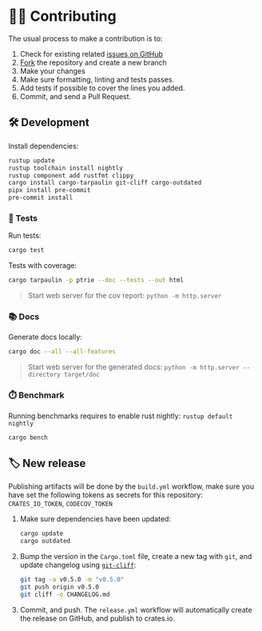 # 🧑‍💻 Contributing

The usual process to make a contribution is to:

1. Check for existing related [issues on GitHub](https://github.com/vemonet/ptrie/issues)
2. [Fork](https://github.com/vemonet/ptrie/fork) the repository and create a new branch
3. Make your changes
4. Make sure formatting, linting and tests passes.
5. Add tests if possible to cover the lines you added.
6. Commit, and send a Pull Request.

## 🛠️ Development

Install dependencies:

```bash
rustup update
rustup toolchain install nightly
rustup component add rustfmt clippy
cargo install cargo-tarpaulin git-cliff cargo-outdated
pipx install pre-commit
pre-commit install
```

### 🧪 Tests

Run tests:

```bash
cargo test
```

Tests with coverage:

```bash
cargo tarpaulin -p ptrie --doc --tests --out html
```

> Start web server for the cov report: `python -m http.server`

### 📚 Docs

Generate docs locally:

```bash
cargo doc --all --all-features
```

> Start web server for the generated docs: `python -m http.server --directory target/doc`

### ⏱️ Benchmark

Running benchmarks requires to enable rust nightly: `rustup default nightly`

```bash
cargo bench
```

## 🏷️ New release

Publishing artifacts will be done by the `build.yml` workflow, make sure you have set the following tokens as secrets for this repository: `CRATES_IO_TOKEN`, `CODECOV_TOKEN`

1. Make sure dependencies have been updated:

   ```bash
   cargo update
   cargo outdated
   ```

2. Bump the version in the `Cargo.toml` file, create a new tag with `git`, and update changelog using [`git-cliff`](https://git-cliff.org):

   ```bash
   git tag -a v0.5.0 -m "v0.5.0"
   git push origin v0.5.0
   git cliff -o CHANGELOG.md
   ```

3. Commit, and push. The `release.yml` workflow will automatically create the release on GitHub, and publish to crates.io.

